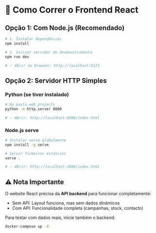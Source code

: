 # 🚀 Como Correr o Frontend React

## Opção 1: Com Node.js (Recomendado)

```bash
# 1. Instalar dependências
npm install

# 2. Iniciar servidor de desenvolvimento
npm run dev

# ✅ Abrir no browser: http://localhost:5173
```

## Opção 2: Servidor HTTP Simples

### Python (se tiver instalado)
```bash
# Na pasta web_projects
python -m http.server 8080

# ✅ Abrir: http://localhost:8080/index.html
```

### Node.js serve
```bash
# Instalar serve globalmente
npm install -g serve

# Servir ficheiros estáticos
serve .

# ✅ Abrir: http://localhost:3000/index.html
```

## ⚠️ Nota Importante

O website React precisa da **API backend** para funcionar completamente:
- Sem API: Layout funciona, mas sem dados dinâmicos
- Com API: Funcionalidade completa (campanhas, stock, contacto)

Para testar com dados reais, inicie também o backend:
```bash
docker-compose up -d
```
